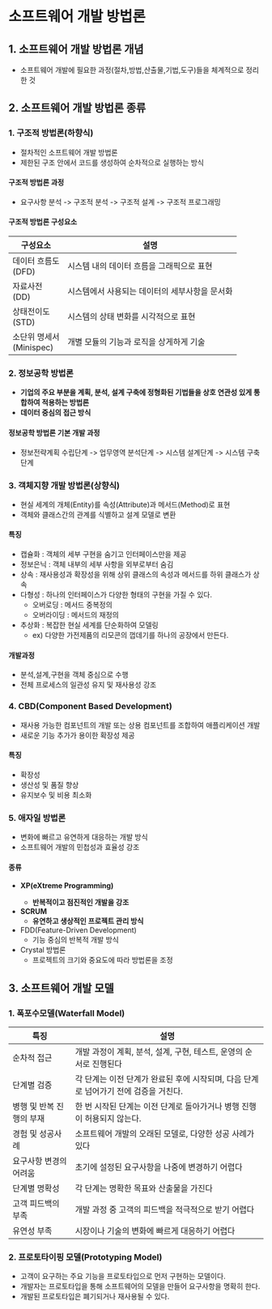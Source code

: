 # 소프트웨어 개발 방법론

## 1. 소프트웨어 개발 방법론 개념
- 소프트웨어 개발에 필요한 과정(절차,방법,산출물,기법,도구)들을 체계적으로 정리한 것

## 2. 소프트웨어 개발 방법론 종류
### 1. 구조적 방법론(하향식)
- 절차적인 소프트웨어 개발 방법론
- 제한된 구조 안에서 코드를 생성하여 순차적으로 실행하는 방식
#### 구조적 방법론 과정
- 요구사항 분석 -> 구조적 분석 -> 구조적 설계 -> 구조적 프로그래밍
#### 구조적 방법론 구성요소

|구성요소|설명|
|-------|----|
|데이터 흐름도<br>(DFD)|시스템 내의 데이터 흐름을 그래픽으로 표현|
|자료사전<br>(DD)|시스템에서 사용되는 데이터의 세부사항을 문서화|
|상태전이도<br>(STD)|시스템의 상태 변화를 시각적으로 표현|
|소단위 명세서<br>(Minispec)|개별 모듈의 기능과 로직을 상게하게 기술|

### 2. 정보공학 방법론
- <b>기업의 주요 부분을 계획, 분석, 설계 구축에 정형화된 기법들을 상호 연관성 있게 통합하여 적용하는 방법론
- 데이터 중심의 접근 방식</b>
#### 정보공학 방법론 기본 개발 과정
- 정보전략계획 수립단계 -> 업무영역 분석단계 -> 시스템 설계단계 -> 시스템 구축단계

### 3. 객체지향 개발 방법론(상향식)
- 현실 세계의 개체(Entity)를 속성(Attribute)과 메서드(Method)로 표현
- 객체와 클래스간의 관계를 식별하고 설계 모델로 변환
#### 특징
- 캡슐화 : 객체의 세부 구현을 숨기고 인터페이스만을 제공
- 정보은닉 : 객체 내부의 세부 사항을 외부로부터 숨김
- 상속 : 재사용성과 확장성을 위해 상위 클래스의 속성과 메서드를 하위 클래스가 상속
- 다형성 : 하나의 인터페이스가 다양한 형태의 구현을 가질 수 있다.
  - 오버로딩 : 메서드 중복정의
  - 오버라이딩 : 메서드의 재정의
- 추상화 : 복잡한 현실 세계를 단순화하여 모델링
  - ex) 다양한 가전제품의 리모콘의 껍데기를 하나의 공장에서 만든다.
#### 개발과정
- 분석,설계,구현을 객체 중심으로 수행
- 전체 프로세스의 일관성 유지 및 재사용성 강조

### 4. CBD(Component Based Development)
- 재사용 가능한 컴포넌트의 개발 또는 상용 컴포넌트를 조합하여 애플리케이션 개발
- 새로운 기능 추가가 용이한 확장성 제공
#### 특징
- 확장성
- 생산성 및 품질 향상
- 유지보수 및 비용 최소화

### 5. 애자일 방법론
- 변화에 빠르고 유연하게 대응하는 개발 방식
- 소프트웨어 개발의 민첩성과 효율성 강조

#### 종류
- <b>XP(eXtreme Programming)
  - 반복적이고 점진적인 개발을 강조
- SCRUM
  - 유연하고 생상적인 프로젝트 관리 방식</b>
- FDD(Feature-Driven Development)
  - 기능 중심의 반복적 개발 방식
- Crystal 방법론
  - 프로젝트의 크기와 중요도에 따라 방법론을 조정
## 3. 소프트웨어 개발 모델
### 1. 폭포수모델(Waterfall Model)
|특징|설명|
|---|-----|
|순차적 접근|개발 과정이 계획, 분석, 설계, 구현, 테스트, 운영의 순서로 진행된다|
|단계별 검증|각 단계는 이전 단계가 완료된 후에 시작되며, 다음 단계로 넘어가기 전에 검증을 거친다.|
|병행 및 반복 진행의 부재|한 번 시작된 단계는 이전 단계로 돌아가거나 병행 진행이 허용되지 않는다.|
|경험 및 성공사례|소프트웨어 개발의 오래된 모델로, 다양한 성공 사례가 있다|
|요구사항 변경의 어려움|초기에 설정된 요구사항을 나중에 변경하기 어렵다|
|단계별 명확성|각 단계는 명확한 목표와 산출물을 가진다|
|고객 피드백의 부족|개발 과정 중 고객의 피드백을 적극적으로 받기 어렵다|
|유연성 부족|시장이나 기술의 변화에 빠르게 대응하기 어렵다|
### 2. 프로토타이핑 모델(Prototyping Model)
- 고객이 요구하는 주요 기능을 프로토타입으로 먼저 구현하는 모델이다.
- 개발자는 프로토타입을 통해 소프트웨어의 모델을 만들어 요구사항을 명확히 한다.
- 개발된 프로토타입은 폐기되거나 재사용될 수 있다.
